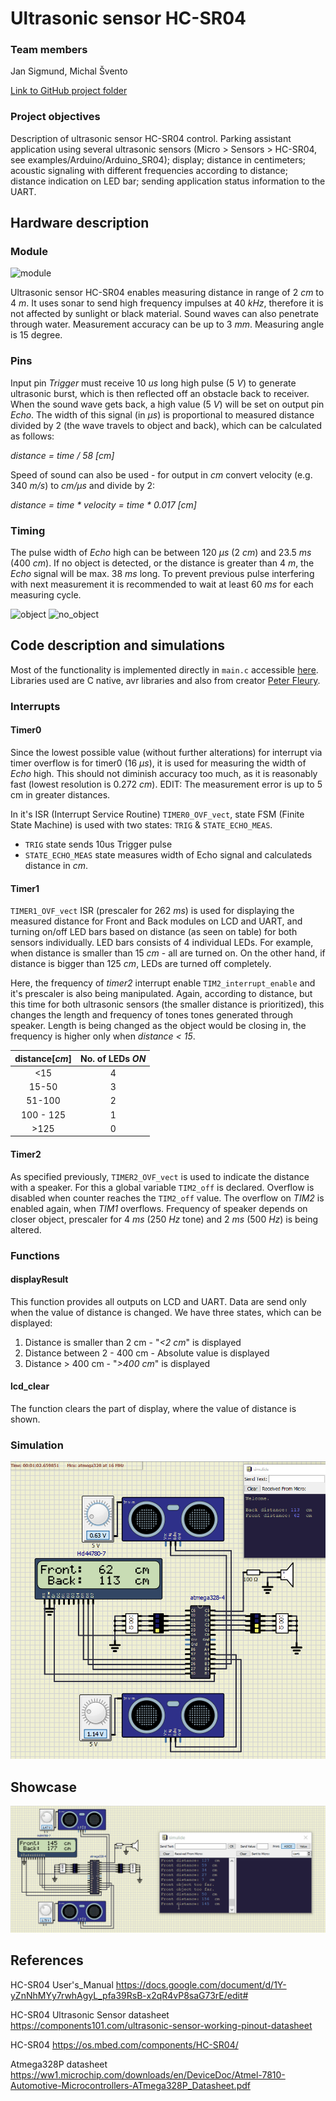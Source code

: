 # Ultrasonic sensor HC-SR04

### Team members
Jan Sigmund, Michal Švento

[Link to GitHub project folder](https://github.com/xsigmu06/Digital-electronics-2/tree/master/Labs/Project)

### Project objectives
Description of ultrasonic sensor HC-SR04 control. Parking assistant application using several ultrasonic sensors (Micro > Sensors > HC-SR04, see examples/Arduino/Arduino_SR04); display; distance in centimeters; acoustic signaling with different frequencies according to distance; distance indication on LED bar; sending application status information to the UART.

## Hardware description
### Module
![module](Images/hc-sr04.png)

Ultrasonic sensor HC-SR04 enables measuring distance in range of 2 _cm_ to 4 _m_. It uses sonar to send high frequency impulses at 40 _kHz_, therefore it is not affected by sunlight or black material. Sound waves can also penetrate through water. Measurement accuracy can be up to 3 _mm_. Measuring angle is 15 degree.


### Pins
Input pin _Trigger_ must receive 10 _us_ long high pulse (5 _V_) to generate ultrasonic burst, which is then reflected off an obstacle back to receiver. When the sound wave gets back, a high value (5 _V_) will be set on output pin _Echo_. The width of this signal (in _μs_) is proportional to measured distance divided by 2 (the wave travels to object and back), which can be calculated as follows: 

_distance = time / 58 [cm]_

Speed of sound can also be used - for output in _cm_ convert velocity (e.g. 340 _m/s_) to _cm/μs_ and divide by 2:

_distance = time * velocity = time * 0.017 [cm]_

### Timing
The pulse width of _Echo_ high can be between 120 _μs_ (2 _cm_) and 23.5 _ms_ (400 _cm_). If no object is detected, or the distance is greater than 4 _m_, the _Echo_ signal will be max. 38 _ms_ long. To prevent previous pulse interfering with next measurement it is recommended to wait at least 60 _ms_ for each measuring cycle.

![object](Images/object.jpg)
![no_object](Images/no_object.jpg)


## Code description and simulations

Most of the functionality is implemented directly in `main.c` accessible [here](main.c). Libraries used are C native, avr libraries and also from creator [Peter Fleury](http://tinyurl.com/peterfleury).

### Interrupts

#### Timer0 
Since the lowest possible value (without further alterations) for interrupt via timer overflow is for timer0 (16 _μs_), it is used for measuring the width of _Echo_ high. This should not diminish accuracy too much, as it is reasonably fast (lowest resolution is 0.272 _cm_). EDIT: The measurement error is up to 5 cm in greater distances. 

In it's ISR (Interrupt Service Routine) `TIMER0_OVF_vect`, state FSM (Finite State Machine) is used with two states: `TRIG` & `STATE_ECHO_MEAS`.

- `TRIG` state sends 10us Trigger pulse 
- `STATE_ECHO_MEAS` state measures width of Echo signal and calculateds distance in _cm_.

#### Timer1 
`TIMER1_OVF_vect` ISR (prescaler for 262 _ms_) is used for displaying the measured distance for Front and Back modules on LCD and UART, and turning on/off LED bars based on distance (as seen on table) for both sensors individually. LED bars consists of 4 individual LEDs. For example, when distance is smaller than 15 _cm_ - all are turned on. On the other hand, if distance is bigger than 125 _cm_, LEDs are turned off completely.

Here, the frequency of _timer2_ interrupt enable `TIM2_interrupt_enable` and it's prescaler is also being manipulated. Again, according to distance, but this time for both ultrasonic sensors (the smaller distance is prioritized), this changes the length and frequency of tones tones generated through speaker. Length is being changed as the object would be closing in, the frequency is higher only when _distance < 15_.

|distance[_cm_]|No. of LEDs _ON_|
| :--: | :--:|
| <15  | 4|
| 15-50| 3 |
|51-100| 2 |
|100 - 125 | 1 | 
| >125 | 0 |

#### Timer2 
As specified previously, `TIMER2_OVF_vect` is used to indicate the distance with a speaker. For this a global variable `TIM2_off` is declared. Overflow is disabled when counter reaches the `TIM2_off` value. The overflow on _TIM2_ is enabled again, when _TIM1_ overflows. Frequency of speaker depends on closer object, prescaler for 4 _ms_ (250 _Hz_ tone) and 2 _ms_ (500 _Hz_) is being altered.

### Functions

#### displayResult
This function provides all outputs on LCD and UART. Data are send only when the value of distance is changed. 
We have three states, which can be displayed:

1. Distance is smaller than 2 cm - "*<2 cm*" is displayed
2. Distance between 2 - 400 cm - Absolute value is displayed
3. Distance > 400 cm - "*>400 cm*" is displayed

#### lcd_clear 
The function clears the part of display, where the value of distance is shown.

### Simulation
![simul](Images/hc-sr04_simul.png)

## Showcase
![test](Images/finaltest.gif)

## References

HC-SR04 User's_Manual
https://docs.google.com/document/d/1Y-yZnNhMYy7rwhAgyL_pfa39RsB-x2qR4vP8saG73rE/edit#

HC-SR04 Ultrasonic Sensor datasheet
https://components101.com/ultrasonic-sensor-working-pinout-datasheet

HC-SR04
https://os.mbed.com/components/HC-SR04/

Atmega328P datasheet
https://ww1.microchip.com/downloads/en/DeviceDoc/Atmel-7810-Automotive-Microcontrollers-ATmega328P_Datasheet.pdf

